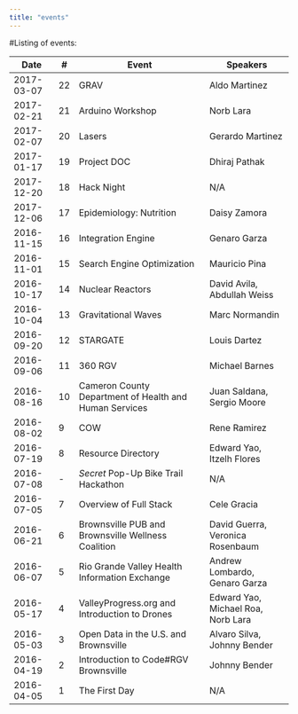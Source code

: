 ```yaml
---
title: "events"
---
```

#Listing of events:

Date | # | Event | Speakers|
-----|---|-------|---------|
2017-03-07| 22| GRAV| Aldo Martinez
2017-02-21|	21|	Arduino Workshop | Norb Lara
2017-02-07|	20|	Lasers | Gerardo Martinez
2017-01-17|	19|	Project DOC | Dhiraj Pathak
2017-12-20|	18|	Hack Night | N/A
2017-12-06|	17|	Epidemiology: Nutrition | Daisy Zamora
2016-11-15|	16|	Integration Engine | Genaro Garza
2016-11-01|	15|	Search Engine Optimization | Mauricio Pina
2016-10-17|	14|	Nuclear Reactors | David Avila, Abdullah Weiss
2016-10-04|	13|	Gravitational Waves | Marc Normandin
2016-09-20|	12|	STARGATE | Louis Dartez
2016-09-06|	11|	360 RGV | Michael Barnes
2016-08-16|	10|	Cameron County Department of Health and Human Services | Juan Saldana, Sergio Moore
2016-08-02|	9| COW | Rene Ramirez
2016-07-19|	8| Resource Directory | Edward Yao, Itzelh Flores
2016-07-08|	-| *Secret* Pop-Up Bike Trail Hackathon | N/A
2016-07-05|	7| Overview of Full Stack | Cele Gracia
2016-06-21|	6| Brownsville PUB and Brownsville Wellness Coalition | David Guerra, Veronica Rosenbaum
2016-06-07|	5| Rio Grande Valley Health Information Exchange | Andrew Lombardo, Genaro Garza
2016-05-17|	4| ValleyProgress.org and Introduction to Drones | Edward Yao, Michael Roa, Norb Lara
2016-05-03|	3| Open Data in the U.S. and Brownsville | Alvaro Silva, Johnny Bender
2016-04-19|	2| Introduction to Code#RGV Brownsville | Johnny Bender
2016-04-05|	1| The First Day | N/A
